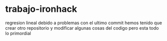 # trabajo-ironhack
regresion lineal
debido a problemas con el ultimo commit hemos tenido que crear otro repositorio y modificar algunas cosas del codigo pero esta todo lo primordial
  
